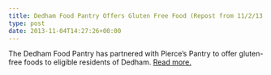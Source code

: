 ```yaml
---
title: Dedham Food Pantry Offers Gluten Free Food (Repost from 11/2/13 Dedham Patch)
type: post
date: 2013-11-04T14:27:26+00:00
---
```

The Dedham Food Pantry has partnered with Pierce’s Pantry to offer gluten-free foods to eligible residents of Dedham. <a href="http://dedham.patch.com/groups/announcements/p/dedham-food-pantry-offers-gluten-free-food" target="_blank" rel="noopener">Read more.</a>
